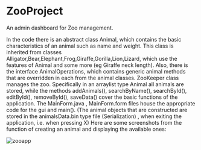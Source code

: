 # ZooProject

An admin dashboard for Zoo management.

In the code there is an abstract class Animal, which contains the basic characteristics of an animal
such as name and weight. This class is inherited from classes
Alligator,Bear,Elephant,Frog,Giraffe,Gorilla,Lion,Lizard, which use the features of
Animal and some more (eg Giraffe neck length). Also, there is the interface
AnimalOperations, which contains generic animal methods that are overridden in each
from the animal classes.
ZooKeeper class manages the zoo. Specifically in an arraylist type
Animal all animals are stored, while the methods addAnimals(), searchByName(),
searchById(), editById(), removeById(), saveData() cover the basic functions of the application.
The MainForm.java , MainForm.form files house the appropriate code for the gui and main().
(The animal objects that are constructed are stored in the animalsData.bin type file
(Serialization) , when exiting the application, i.e. when pressing X)
Here are some screenshots from the function of creating an animal and displaying the available ones:

![zooapp](https://user-images.githubusercontent.com/98179885/197345247-9eec729f-529b-42c0-9851-683a2948ee01.jpg)
